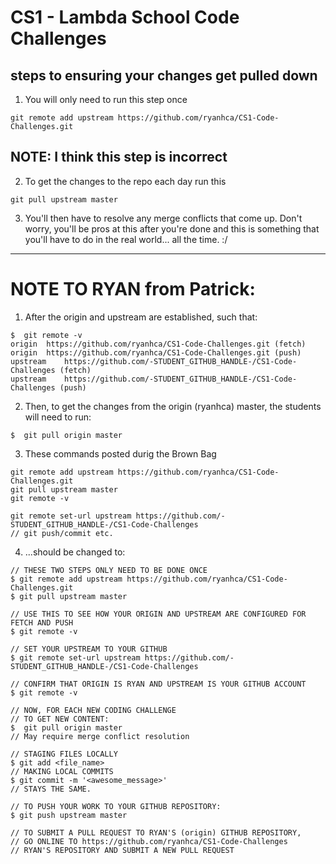# CS1 - Lambda School Code Challenges
## steps to ensuring your changes get pulled down
1. You will only need to run this step once
```console
git remote add upstream https://github.com/ryanhca/CS1-Code-Challenges.git
```

## NOTE: I think this step is incorrect
2. To get the changes to the repo each day run this
```console
git pull upstream master
```

3. You'll then have to resolve any merge conflicts that come up. Don't worry, you'll be pros at this after you're done and this is something that you'll have to do in the real world... all the time. :/

***

# NOTE TO RYAN from Patrick:

1. After the origin and upstream are established, such that:
```console
$  git remote -v
origin	https://github.com/ryanhca/CS1-Code-Challenges.git (fetch)
origin	https://github.com/ryanhca/CS1-Code-Challenges.git (push)
upstream	https://github.com/-STUDENT_GITHUB_HANDLE-/CS1-Code-Challenges (fetch)
upstream	https://github.com/-STUDENT_GITHUB_HANDLE-/CS1-Code-Challenges (push)
```

2. Then, to get the changes from the origin (ryanhca) master, the students will need to run:
```console
$  git pull origin master
```

3. These commands posted durig the Brown Bag
```console
git remote add upstream https://github.com/ryanhca/CS1-Code-Challenges.git
git pull upstream master
git remote -v

git remote set-url upstream https://github.com/-STUDENT_GITHUB_HANDLE-/CS1-Code-Challenges
// git push/commit etc.
```

4. ...should be changed to:
```console
// THESE TWO STEPS ONLY NEED TO BE DONE ONCE
$ git remote add upstream https://github.com/ryanhca/CS1-Code-Challenges.git
$ git pull upstream master

// USE THIS TO SEE HOW YOUR ORIGIN AND UPSTREAM ARE CONFIGURED FOR FETCH AND PUSH
$ git remote -v

// SET YOUR UPSTREAM TO YOUR GITHUB
$ git remote set-url upstream https://github.com/-STUDENT_GITHUB_HANDLE-/CS1-Code-Challenges

// CONFIRM THAT ORIGIN IS RYAN AND UPSTREAM IS YOUR GITHUB ACCOUNT
$ git remote -v

// NOW, FOR EACH NEW CODING CHALLENGE
// TO GET NEW CONTENT:
$  git pull origin master
// May require merge conflict resolution

// STAGING FILES LOCALLY
$ git add <file_name>
// MAKING LOCAL COMMITS
$ git commit -m '<awesome_message>'
// STAYS THE SAME.

// TO PUSH YOUR WORK TO YOUR GITHUB REPOSITORY:
$ git push upstream master

// TO SUBMIT A PULL REQUEST TO RYAN'S (origin) GITHUB REPOSITORY,
// GO ONLINE TO https://github.com/ryanhca/CS1-Code-Challenges
// RYAN'S REPOSITORY AND SUBMIT A NEW PULL REQUEST
```
